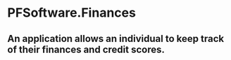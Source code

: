 # PFSoftware.Finances

## An application allows an individual to keep track of their finances and credit scores.
